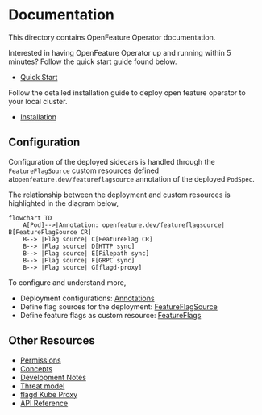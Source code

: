 # Documentation

This directory contains OpenFeature Operator documentation.

Interested in having OpenFeature Operator up and running within 5 minutes? Follow the quick start guide found below.

- [Quick Start](./quick_start.md)

Follow the detailed installation guide to deploy open feature operator to your local cluster.

- [Installation](./installation.md)

## Configuration

Configuration of the deployed sidecars is handled through the `FeatureFlagSource` custom resources defined at`openfeature.dev/featureflagsource` annotation of the deployed `PodSpec`.

The relationship between the deployment and custom resources is highlighted in the diagram below,

```mermaid
flowchart TD
    A[Pod]-->|Annotation: openfeature.dev/featureflagsource| B[FeatureFlagSource CR]
    B--> |Flag source| C[FeatureFlag CR]
    B--> |Flag source| D[HTTP sync]
    B--> |Flag source| E[Filepath sync]
    B--> |Flag source| F[GRPC sync]
    B--> |Flag source| G[flagd-proxy]
```

To configure and understand more,

- Deployment configurations: [Annotations](./annotations.md)
- Define flag sources for the deployment: [FeatureFlagSource](./feature_flag_source.md)
- Define feature flags as custom resource: [FeatureFlags](./feature_flag.md)

## Other Resources
- [Permissions](./permissions.md)
- [Concepts](./concepts.md)
- [Development Notes](./development_notes.md)
- [Threat model](./threat_model.md)
- [flagd Kube Proxy](./flagd_proxy.md)
- [API Reference](./crds.md)
